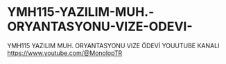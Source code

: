 # YMH115-YAZILIM-MUH.-ORYANTASYONU-VIZE-ODEVI-
YMH115 YAZILIM MUH. ORYANTASYONU VIZE ÖDEVİ
YOUUTUBE KANALI
https://www.youtube.com/@MonolopTR
